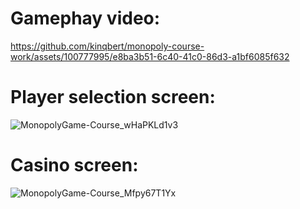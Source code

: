 # Gamephay video:

https://github.com/kinqbert/monopoly-course-work/assets/100777995/e8ba3b51-6c40-41c0-86d3-a1bf6085f632

# Player selection screen:

![MonopolyGame-Course_wHaPKLd1v3](https://github.com/kinqbert/monopoly-course-work/assets/100777995/fdc8d6b7-35e0-4431-b850-245d31d6b55e)

# Casino screen:

![MonopolyGame-Course_Mfpy67T1Yx](https://github.com/kinqbert/monopoly-course-work/assets/100777995/54b1a429-7ee5-4cbd-aae7-406175369d34)
